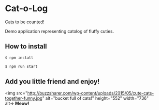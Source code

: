 # Cat-o-Log
Cats to be counted!

Demo application representing catolog of fluffy cuties.

## How to install

```bash
$ npm install
``` 
```bash
$ npm run start
```

## Add you little friend and enjoy!

<img src="http://buzzsharer.com/wp-content/uploads/2015/05/cute-cats-together-funny.jpg" alt="bucket full of cats!" height="552" width="736" alt=></img>
**Meow!**
